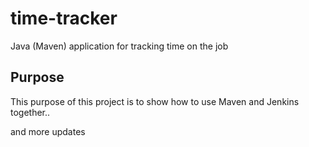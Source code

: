 # time-tracker
Java (Maven) application for tracking time on the job

## Purpose

This purpose of this project is to show how to use Maven and Jenkins together..

and more updates
